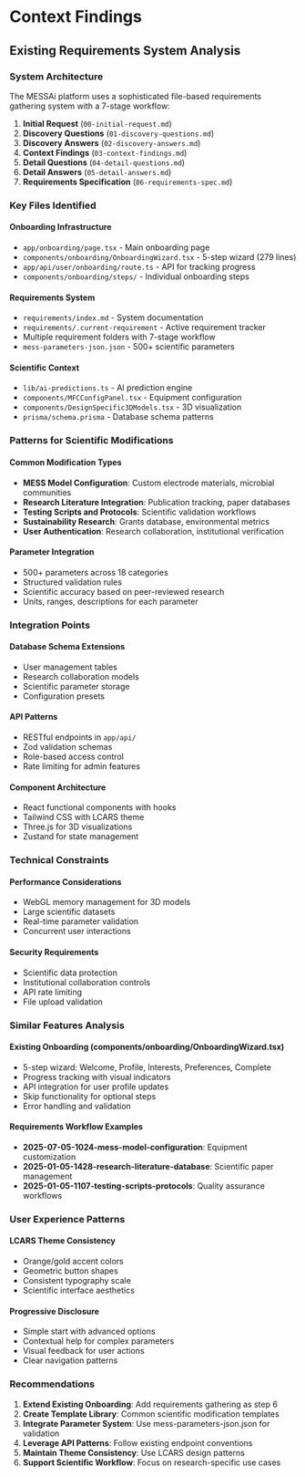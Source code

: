 # Context Findings

## Existing Requirements System Analysis

### System Architecture

The MESSAi platform uses a sophisticated file-based requirements gathering
system with a 7-stage workflow:

1. **Initial Request** (`00-initial-request.md`)
2. **Discovery Questions** (`01-discovery-questions.md`)
3. **Discovery Answers** (`02-discovery-answers.md`)
4. **Context Findings** (`03-context-findings.md`)
5. **Detail Questions** (`04-detail-questions.md`)
6. **Detail Answers** (`05-detail-answers.md`)
7. **Requirements Specification** (`06-requirements-spec.md`)

### Key Files Identified

#### Onboarding Infrastructure

- `app/onboarding/page.tsx` - Main onboarding page
- `components/onboarding/OnboardingWizard.tsx` - 5-step wizard (279 lines)
- `app/api/user/onboarding/route.ts` - API for tracking progress
- `components/onboarding/steps/` - Individual onboarding steps

#### Requirements System

- `requirements/index.md` - System documentation
- `requirements/.current-requirement` - Active requirement tracker
- Multiple requirement folders with 7-stage workflow
- `mess-parameters-json.json` - 500+ scientific parameters

#### Scientific Context

- `lib/ai-predictions.ts` - AI prediction engine
- `components/MFCConfigPanel.tsx` - Equipment configuration
- `components/DesignSpecific3DModels.tsx` - 3D visualization
- `prisma/schema.prisma` - Database schema patterns

### Patterns for Scientific Modifications

#### Common Modification Types

- **MESS Model Configuration**: Custom electrode materials, microbial
  communities
- **Research Literature Integration**: Publication tracking, paper databases
- **Testing Scripts and Protocols**: Scientific validation workflows
- **Sustainability Research**: Grants database, environmental metrics
- **User Authentication**: Research collaboration, institutional verification

#### Parameter Integration

- 500+ parameters across 18 categories
- Structured validation rules
- Scientific accuracy based on peer-reviewed research
- Units, ranges, descriptions for each parameter

### Integration Points

#### Database Schema Extensions

- User management tables
- Research collaboration models
- Scientific parameter storage
- Configuration presets

#### API Patterns

- RESTful endpoints in `app/api/`
- Zod validation schemas
- Role-based access control
- Rate limiting for admin features

#### Component Architecture

- React functional components with hooks
- Tailwind CSS with LCARS theme
- Three.js for 3D visualizations
- Zustand for state management

### Technical Constraints

#### Performance Considerations

- WebGL memory management for 3D models
- Large scientific datasets
- Real-time parameter validation
- Concurrent user interactions

#### Security Requirements

- Scientific data protection
- Institutional collaboration controls
- API rate limiting
- File upload validation

### Similar Features Analysis

#### Existing Onboarding (components/onboarding/OnboardingWizard.tsx)

- 5-step wizard: Welcome, Profile, Interests, Preferences, Complete
- Progress tracking with visual indicators
- API integration for user profile updates
- Skip functionality for optional steps
- Error handling and validation

#### Requirements Workflow Examples

- **2025-07-05-1024-mess-model-configuration**: Equipment customization
- **2025-01-05-1428-research-literature-database**: Scientific paper management
- **2025-01-05-1107-testing-scripts-protocols**: Quality assurance workflows

### User Experience Patterns

#### LCARS Theme Consistency

- Orange/gold accent colors
- Geometric button shapes
- Consistent typography scale
- Scientific interface aesthetics

#### Progressive Disclosure

- Simple start with advanced options
- Contextual help for complex parameters
- Visual feedback for user actions
- Clear navigation patterns

### Recommendations

1. **Extend Existing Onboarding**: Add requirements gathering as step 6
2. **Create Template Library**: Common scientific modification templates
3. **Integrate Parameter System**: Use mess-parameters-json.json for validation
4. **Leverage API Patterns**: Follow existing endpoint conventions
5. **Maintain Theme Consistency**: Use LCARS design patterns
6. **Support Scientific Workflow**: Focus on research-specific use cases
